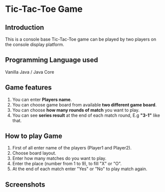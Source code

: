 # Tic-Tac-Toe Game

## Introduction

This is a console base Tic-Tac-Toe game can be played by two players on the console display platform.

## Programming Language used

Vanilla Java / Java Core

## Game features

 1. You can enter **Players name**. 
 2. You can choose game board from available **two different game board**.
 3. You can choose **how many rounds of match** you want to play.
 4. You can see **series result** at the end of each match round, E.g **"3-1"** like that.


## How to play Game

1. First of all enter name of the players (Player1 and Player2).
2. Choose board layout.
3. Enter how many matches do you want to play.
4. Enter the place (number from 1 to 9), to fill "X" or "O".
5. At the end of each match enter "Yes" or "No" to play match again.

## Screenshots
